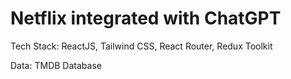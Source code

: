 # Netflix integrated with ChatGPT

Tech Stack: ReactJS, Tailwind CSS, React Router, Redux Toolkit

Data: TMDB Database
